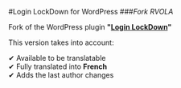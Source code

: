 #Login LockDown for WordPress
###*Fork RVOLA*

Fork of the WordPress plugin **"[Login LockDown](https://wordpress.org/plugins/login-lockdown)"**

This version takes into account:  

✔︎ Available to be translatable  
✔︎ Fully translated into **French**  
✔︎ Adds the last author changes  
